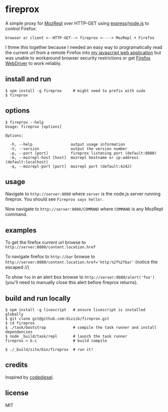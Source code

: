 # fireprox

A simple proxy for [MozRepl] over HTTP-GET using [express]/[node.js] to control Firefox:

    browser or client <--HTTP-GET--> fireprox <----> MozRepl + Firefox

I threw this together because I needed an easy way to programatically read the current
url from a remote Firefox into [my javascript web application][wdts]
but was unable to workaround browser security restrictions or get
[Firefox WebDriver][WebDriver] to work reliably.

## install and run

    $ npm install -g fireprox     # might need to prefix with sudo
    $ fireprox

## options

    $ fireprox --help
    Usage: fireprox [options]

    Options:

      -h, --help                 output usage information
      -V, --version              output the version number
      -p, --port [port]          fireprox listening port (default:8080)
      -m, --mozrepl-host [host]  mozrepl hostname or ip-address (default:localhost)
      -q, --mozrepl-port [port]  mozrepl port (default:4242)

## usage

Navigate to `http://server:8080` where `server` is
the node.js server running fireprox. You should see `Fireprox says hello!`.

Now navigate to `http://server:8080/COMMAND` where `COMMAND` is any MozRepl command.

## examples

To get the firefox current url browse to `http://server:8080/content.location.href`

To navigate firefox to `http://bar` browse to `http://server:8080/content.location.href='http:%2f%2fbar'`
(notice the escaped //)

To show `foo` in an alert box browse to `http://server:8080/alert('foo')`
(you'll need to manually close this alert before fireprox returns).

## build and run locally

    $ npm install -g livescript   # ensure livescript is installed globally
    $ git clone git@github.com:dizzib/fireprox.git
    $ cd fireprox
    $ ./task/bootstrap            # compile the task runner and install dependencies
    $ node _build/task/repl       # launch the task runner
    fireprox > b.c                # build compile

    $ ./_build/site/bin/fireprox  # run it!

## credits

Inspired by [codediesel].

## license

MIT

[codediesel]: http://www.codediesel.com/tools/peeking-inside-firefox-using-mozrepl
[express]: https://github.com/visionmedia/express
[LiveScript]: https://github.com/gkz/LiveScript
[MozRepl]: https://github.com/bard/mozrepl/wiki
[node.js]: http://nodejs.org
[wdts]: http://WhoDoTheyServe.com
[WebDriver]: http://code.google.com/p/selenium/wiki/FirefoxDriver
